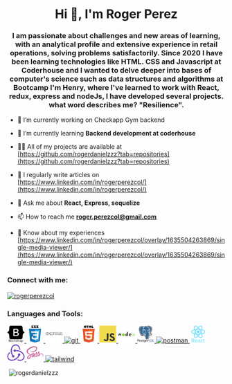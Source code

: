 <h1 align="center">Hi 👋, I'm Roger Perez</h1>
<h3 align="center">I am passionate about challenges and new areas of learning, with an analytical profile and extensive experience in retail operations, solving problems satisfactorily. Since 2020 I have been learning technologies like HTML. CSS and Javascript at Coderhouse and I wanted to delve deeper into bases of computer's science such as data structures and algorithms at Bootcamp I'm Henry, where I've learned to work with React, redux, express and nodeJs, I have developed several projects. what word describes me? "Resilience".</h3>

- 🔭 I’m currently working on Checkapp Gym backend

- 🌱 I’m currently learning **Backend development at coderhouse**

- 👨‍💻 All of my projects are available at [https://github.com/rogerdanielzzz?tab=repositories](https://github.com/rogerdanielzzz?tab=repositories)

- 📝 I regularly write articles on [https://www.linkedin.com/in/rogerperezcol/](https://www.linkedin.com/in/rogerperezcol/)

- 💬 Ask me about **React, Express, sequelize**

- 📫 How to reach me **roger.perezcol@gmail.com**

- 📄 Know about my experiences [https://www.linkedin.com/in/rogerperezcol/overlay/1635504263869/single-media-viewer/](https://www.linkedin.com/in/rogerperezcol/overlay/1635504263869/single-media-viewer/)

<h3 align="left">Connect with me:</h3>
<p align="left">
<a href="https://linkedin.com/in/rogerperezcol" target="blank"><img align="center" src="https://raw.githubusercontent.com/rahuldkjain/github-profile-readme-generator/master/src/images/icons/Social/linked-in-alt.svg" alt="rogerperezcol" height="30" width="40" /></a>
</p>

<h3 align="left">Languages and Tools:</h3>
<p align="left"> <a href="https://getbootstrap.com" target="_blank" rel="noreferrer"> <img src="https://raw.githubusercontent.com/devicons/devicon/master/icons/bootstrap/bootstrap-plain-wordmark.svg" alt="bootstrap" width="40" height="40"/> </a> <a href="https://www.w3schools.com/css/" target="_blank" rel="noreferrer"> <img src="https://raw.githubusercontent.com/devicons/devicon/master/icons/css3/css3-original-wordmark.svg" alt="css3" width="40" height="40"/> </a> <a href="https://expressjs.com" target="_blank" rel="noreferrer"> <img src="https://raw.githubusercontent.com/devicons/devicon/master/icons/express/express-original-wordmark.svg" alt="express" width="40" height="40"/> </a> <a href="https://git-scm.com/" target="_blank" rel="noreferrer"> <img src="https://www.vectorlogo.zone/logos/git-scm/git-scm-icon.svg" alt="git" width="40" height="40"/> </a> <a href="https://www.w3.org/html/" target="_blank" rel="noreferrer"> <img src="https://raw.githubusercontent.com/devicons/devicon/master/icons/html5/html5-original-wordmark.svg" alt="html5" width="40" height="40"/> </a> <a href="https://developer.mozilla.org/en-US/docs/Web/JavaScript" target="_blank" rel="noreferrer"> <img src="https://raw.githubusercontent.com/devicons/devicon/master/icons/javascript/javascript-original.svg" alt="javascript" width="40" height="40"/> </a> <a href="https://nodejs.org" target="_blank" rel="noreferrer"> <img src="https://raw.githubusercontent.com/devicons/devicon/master/icons/nodejs/nodejs-original-wordmark.svg" alt="nodejs" width="40" height="40"/> </a> <a href="https://www.postgresql.org" target="_blank" rel="noreferrer"> <img src="https://raw.githubusercontent.com/devicons/devicon/master/icons/postgresql/postgresql-original-wordmark.svg" alt="postgresql" width="40" height="40"/> </a> <a href="https://postman.com" target="_blank" rel="noreferrer"> <img src="https://www.vectorlogo.zone/logos/getpostman/getpostman-icon.svg" alt="postman" width="40" height="40"/> </a> <a href="https://reactjs.org/" target="_blank" rel="noreferrer"> <img src="https://raw.githubusercontent.com/devicons/devicon/master/icons/react/react-original-wordmark.svg" alt="react" width="40" height="40"/> </a> <a href="https://redux.js.org" target="_blank" rel="noreferrer"> <img src="https://raw.githubusercontent.com/devicons/devicon/master/icons/redux/redux-original.svg" alt="redux" width="40" height="40"/> </a> <a href="https://sass-lang.com" target="_blank" rel="noreferrer"> <img src="https://raw.githubusercontent.com/devicons/devicon/master/icons/sass/sass-original.svg" alt="sass" width="40" height="40"/> </a> <a href="https://tailwindcss.com/" target="_blank" rel="noreferrer"> <img src="https://www.vectorlogo.zone/logos/tailwindcss/tailwindcss-icon.svg" alt="tailwind" width="40" height="40"/> </a> </p>

<p>&nbsp;<img align="center" src="https://github-readme-stats.vercel.app/api?username=rogerdanielzzz&show_icons=true&locale=en" alt="rogerdanielzzz" /></p>
